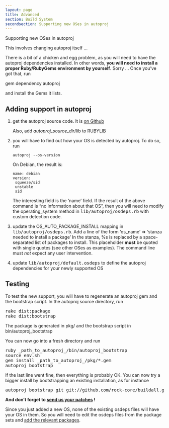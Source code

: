 ```yaml
---
layout: page
title: Advanced
section: Build System
secondsection: Supporting new OSes in autoproj
---
```

<div class="content2">
<div class="content2-pagetitle">Supporting new OSes in autoproj</div>
<div class="content2-container line-box">
<div class="content2-container-1col">



<p>This involves changing autoproj itself &hellip;</p>

<p>There is a bit of a chicken and egg problem, as you will need to have the
autoproj dependencies installed. In other words, <strong>you will need to install a
proper Ruby/RubyGems environment by yourself</strong>. Sorry &hellip; Once you&rsquo;ve got that,
run</p>

<p class="commandline">gem dependency autoproj</p>

<p>and install the Gems it lists.</p>

<h2 id="adding-support-in-autoproj">Adding support in autoproj</h2>

<ol>
 <li>
   <p>get the autoproj source code. It is <a href="http://github.com/rock-core/autoproj">on Github</a></p>

   <p>Also, add <em>autoproj_source_dir</em>/lib to RUBYLIB</p>
 </li>
 <li>
   <p>you will have to find out how your OS is detected by autoproj. To do so, run</p>

   <pre><code>autoproj --os-version
</code></pre>

   <p>On Debian, the result is:</p>

   <pre><code>name: debian
version:
 squeeze/sid
 unstable
 sid
</code></pre>

   <p>The interesting field is the &lsquo;name&rsquo; field. If the result of the above
command is &ldquo;no information about that OS&rdquo;, then you will need to modify the
operating_system method in <tt>lib/autoproj/osdeps.rb</tt> with custom
detection code.</p>
 </li>
 <li>
   <p>update the OS_AUTO_PACKAGE_INSTALL mapping in <tt>lib/autoproj/osdeps.rb</tt>.
Add a line of the form &lsquo;os_name&rsquo; =&gt; &lsquo;stanza needed to install a package&rsquo;
In the stanza, %s is replaced by a space-separated list of packages to
install. This placeholder <strong>must</strong> be quoted with single quotes (see other
OSes as examples). The command line must <em>not</em> expect any user intervention.</p>
 </li>
 <li>
   <p>update <tt>lib/autoproj/default.osdeps</tt> to define the autoproj
dependencies for your newly supported OS</p>
 </li>
</ol>

<h2 id="testing">Testing</h2>

<p>To test the new support, you will have to regenerate an autoproj gem and the
bootstrap script. In the autoproj source directory, run</p>

<pre class="commandline">
rake dist:package
rake dist:bootstrap
</pre>

<p>The package is generated in pkg/ and the bootstrap script in
bin/autoproj_bootstrap</p>

<p>You can now go into a fresh directory and run</p>

<pre class="commandline">
ruby _path_to_autoproj_/bin/autoproj_bootstrap
source env.sh
gem install _path_to_autoproj_/pkg/*.gem
autoproj bootstrap
</pre>

<p>If the last line went fine, then everything is probably OK. You can now try a
bigger install by bootstrapping an existing installation, as for instance</p>

<pre class="commandline">
autoproj bootstrap git git://github.com/rock-core/buildall.git
</pre>

<p><strong>And don&rsquo;t forget to <a href="../../contributing/index.html">send us your patches</a> !</strong></p>

<p class="content-txtbox-warning">Since you just added a new OS, none of the existing osdeps files will
have your OS in them. So you will need to edit the osdeps files from the package
sets and <a href="osdeps.html">add the relevant packages</a>.</p>



</div>
</div>
</div>
